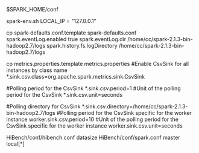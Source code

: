 $SPARK_HOME/conf

spark-env.sh
LOCAL_IP = "127.0.0.1"

cp spark-defaults.conf.template spark-defaults.conf
spark.eventLog.enabled           true
spark.eventLog.dir               /home/cc/spark-2.1.3-bin-hadoop2.7/logs
spark.history.fs.logDirectory    /home/cc/spark-2.1.3-bin-hadoop2.7/logs

cp metrics.properties.template metrics.properties
#Enable CsvSink for all instances by class name
*.sink.csv.class=org.apache.spark.metrics.sink.CsvSink

#Polling period for the CsvSink
*.sink.csv.period=1
#Unit of the polling period for the CsvSink
*.sink.csv.unit=seconds

#Polling directory for CsvSink
*.sink.csv.directory=/home/cc/spark-2.1.3-bin-hadoop2.7/logs
#Polling period for the CsvSink specific for the worker instance
worker.sink.csv.period=10
#Unit of the polling period for the CsvSink specific for the worker instance
worker.sink.csv.unit=seconds

HiBench/conf/hibench.conf datasize
HiBench/conf/spark.conf master local[\*]
